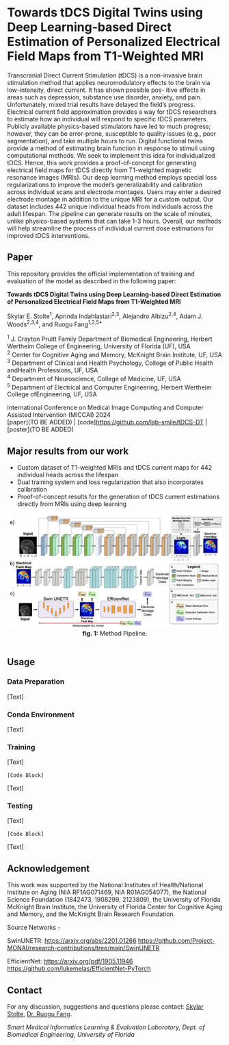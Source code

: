 # Towards tDCS Digital Twins using Deep Learning-based Direct Estimation of Personalized Electrical Field Maps from T1-Weighted MRI

Transcranial Direct Current Stimulation (tDCS) is a non-invasive brain stimulation method that applies neuromodulatory effects to the brain via low-intensity, direct current. It has shown possible pos- itive effects in areas such as depression, substance use disorder, anxiety, and pain. Unfortunately, mixed trial results have delayed the field’s progress. Electrical current field approximation provides a way for tDCS researchers to estimate how an individual will respond to specific tDCS parameters. Publicly available physics-based stimulators have led to much progress; however, they can be error-prone, susceptible to quality issues (e.g., poor segmentation), and take multiple hours to run. Digital functional twins provide a method of estimating brain function in response to stimuli using computational methods. We seek to implement this idea for individualized tDCS. Hence, this work provides a proof-of-concept for generating electrical field maps for tDCS directly from T1-weighted magnetic resonance images (MRIs). Our deep learning method employs special loss regularizations to improve the model’s generalizability and calibration across individual scans and electrode montages. Users may enter a desired electrode montage in addition to the unique MRI for a custom output. Our dataset includes 442 unique individual heads from individuals across the adult lifespan. The pipeline can generate results on the scale of minutes, unlike physics-based systems that can take 1-3 hours. Overall, our methods will help streamline the process of individual current dose estimations for improved tDCS interventions.

## Paper
This repository provides the official implementation of training and evaluation of the model as described in the following paper:

**Towards tDCS Digital Twins using Deep Learning-based Direct Estimation of Personalized Electrical Field Maps from T1-Weighted MRI**

Skylar E. Stolte<sup>1</sup>, Aprinda Indahlastari<sup>2,3</sup>, Alejandro Albizu<sup>2,4</sup>, Adam J. Woods<sup>2,3,4</sup>, and Ruogu Fang<sup>1,2,5*</sup>

<sup>1</sup> J. Crayton Pruitt Family Department of Biomedical Engineering, Herbert Wertheim College of Engineering, University of Florida (UF), USA<br>
<sup>2</sup> Center for Cognitive Aging and Memory, McKnight Brain Institute, UF, USA<br>
<sup>3</sup> Department of Clinical and Health Psychology, College of Public Health andHealth Professions, UF, USA<br>
<sup>4</sup> Department of Neuroscience, College of Medicine, UF, USA<br>
<sup>5</sup> Department of Electrical and Computer Engineering, Herbert Wertheim College ofEngineering, UF, USA<br>

International Conference on Medical Image Computing and Computer Assisted Intervention (MICCAI) 2024<br>
[paper](TO BE ADDED) | [code]https://github.com/lab-smile/tDCS-DT | [poster](TO BE ADDED)

## Major results from our work

- Custom dataset of T1-weighted MRIs and tDCS current maps for 442 individual heads across the lifespan
- Dual training system and loss regularization that also incorporates calibration
- Proof-of-concept results for the generation of tDCS current estimations directly from MRIs using deep learning

<div align="center">
	<img src = "Images/Figure1-1533.png">
</div>

<div align="center">
  <b>fig. 1:</b> Method Pipeline.<br>
</div>
<br>

## Usage

### Data Preparation
[Text]

### Conda Environment
[Text]

### Training
[Text]
```
[Code Block]
```
[Text]

### Testing
[Text] 
```
[Code Block]
```
[Text]

## Acknowledgement

This work was supported by the National Institutes of Health/National Institute on Aging (NIA RF1AG071469, NIA R01AG054077), the National Science Foundation (1842473, 1908299, 2123809), the University of Florida McKnight Brain Institute, the University of Florida Center for Cognitive Aging and Memory, and the McKnight Brain Research Foundation. 

Source Networks - 

SwinUNETR:
https://arxiv.org/abs/2201.01266
https://github.com/Project-MONAI/research-contributions/tree/main/SwinUNETR

EfficientNet:
https://arxiv.org/pdf/1905.11946
https://github.com/lukemelas/EfficientNet-PyTorch

## Contact
For any discussion, suggestions and questions please contact: [Skylar Stolte](mailto:skylastolte4444@ufl.edu), [Dr. Ruogu Fang](mailto:ruogu.fang@bme.ufl.edu).

*Smart Medical Informatics Learning & Evaluation Laboratory, Dept. of Biomedical Engineering, University of Florida*